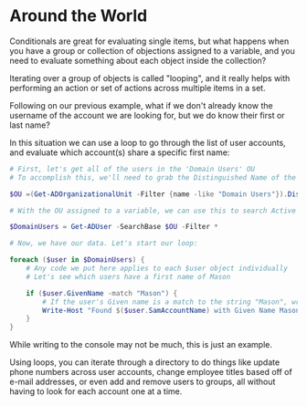 # Around the World

Conditionals are great for evaluating single items, but what happens when you have a group or collection of objections assigned to a variable, and you need to evaluate something about each object inside the collection? 

Iterating over a group of objects is called "looping", and it really helps with performing an action or set of actions across multiple items in a set. 

Following on our previous example, what if we don't already know the username of the account we are looking for, but we do know their first or last name?

In this situation we can use a loop to go through the list of user accounts, and evaluate which account(s) share a specific first name:

``` powershell
# First, let's get all of the users in the 'Domain Users' OU
# To accomplish this, we'll need to grab the Distinguished Name of the OU, but we can get this easily using PowerShell

$OU =(Get-ADOrganizationalUnit -Filter {name -like "Domain Users"}).DistinguishedName

# With the OU assigned to a variable, we can use this to search Active Directory for a group of users in that OU specifically. We'll assign a variable to this for easy use

$DomainUsers = Get-ADUser -SearchBase $OU -Filter *

# Now, we have our data. Let's start our loop:

foreach ($user in $DomainUsers) {
	# Any code we put here applies to each $user object individually
	# Let's see which users have a first name of Mason

	if ($user.GivenName -match "Mason") {
		# If the user's Given name is a match to the string "Mason", write to the host
		Write-Host "Found $($user.SamAccountName) with Given Name Mason"
	}
}

```

While writing to the console may not be much, this is just an example. 

Using loops, you can iterate through a directory to do things like update phone numbers across user accounts, change employee titles based off of e-mail addresses, or even add and remove users to groups, all without having to look for each account one at a time. 